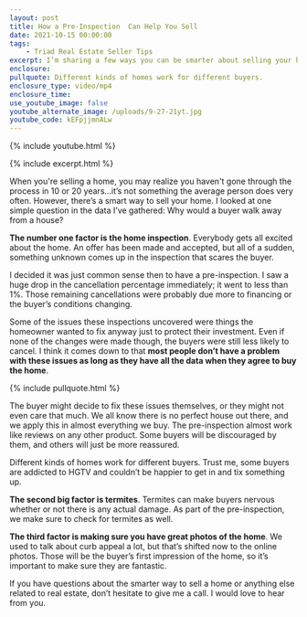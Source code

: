 ```yaml
---
layout: post
title: How a Pre-Inspection  Can Help You Sell
date: 2021-10-15 00:00:00
tags:
    - Triad Real Estate Seller Tips
excerpt: I’m sharing a few ways you can be smarter about selling your home.
enclosure:
pullquote: Different kinds of homes work for different buyers.
enclosure_type: video/mp4
enclosure_time:
use_youtube_image: false
youtube_alternate_image: /uploads/9-27-21yt.jpg
youtube_code: kEFpjjmnALw
---
```

{% include youtube.html %}

{% include excerpt.html %}

When you're selling a home, you may realize you haven't gone through the process in 10 or 20 years...it’s not something the average person does very often. However, there’s a smart way to sell your home. I looked at one simple question in the data I’ve gathered: Why would a buyer walk away from a house?

**The number one factor is the home inspection**. Everybody gets all excited about the home. An offer has been made and accepted, but all of a sudden, something unknown comes up in the inspection that scares the buyer.

I decided it was just common sense then to have a pre-inspection. I saw a huge drop in the cancellation percentage immediately; it went to less than 1%. Those remaining cancellations were probably due more to financing or the buyer’s conditions changing.

Some of the issues these inspections uncovered were things the homeowner wanted to fix anyway just to protect their investment. Even if none of the changes were made though, the buyers were still less likely to cancel. I think it comes down to that **most people don’t have a problem with these issues as long as they have all the data when they agree to buy the home**.

{% include pullquote.html %}

The buyer might decide to fix these issues themselves, or they might not even care that much. We all know there is no perfect house out there, and we apply this in almost everything we buy. The pre-inspection almost work like reviews on any other product. Some buyers will be discouraged by them, and others will just be more reassured.

Different kinds of homes work for different buyers. Trust me, some buyers are addicted to HGTV and couldn’t be happier to get in and tix something up.

**The second big factor is termites**. Termites can make buyers nervous whether or not there is any actual damage. As part of the pre-inspection, we make sure to check for termites as well.

**The third factor is making sure you have great photos of the home**. We used to talk about curb appeal a lot, but that’s shifted now to the online photos. Those will be the buyer’s first impression of the home, so it’s important to make sure they are fantastic.

If you have questions about the smarter way to sell a home or anything else related to real estate, don’t hesitate to give me a call. I would love to hear from you.
